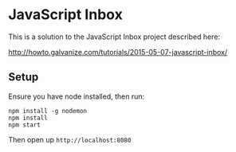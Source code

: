 # JavaScript Inbox

This is a solution to the JavaScript Inbox project described here:

http://howto.galvanize.com/tutorials/2015-05-07-javascript-inbox/

## Setup

Ensure you have node installed, then run:

```
npm install -g nodemon
npm install
npm start
```

Then open up `http://localhost:8080`
